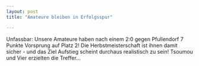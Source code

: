 ```yaml
---
layout: post
title: "Amateure bleiben in Erfolgsspur"

---
```


Unfassbar: Unsere Amateure haben nach einem 2:0 gegen Pfullendorf 7 Punkte Vorsprung auf Platz 2! Die Herbstmeisterschaft ist ihnen damit sicher - und das Ziel Aufstieg scheint durchaus realistisch zu sein! Tsoumou und Vier erzielten die Treffer...


